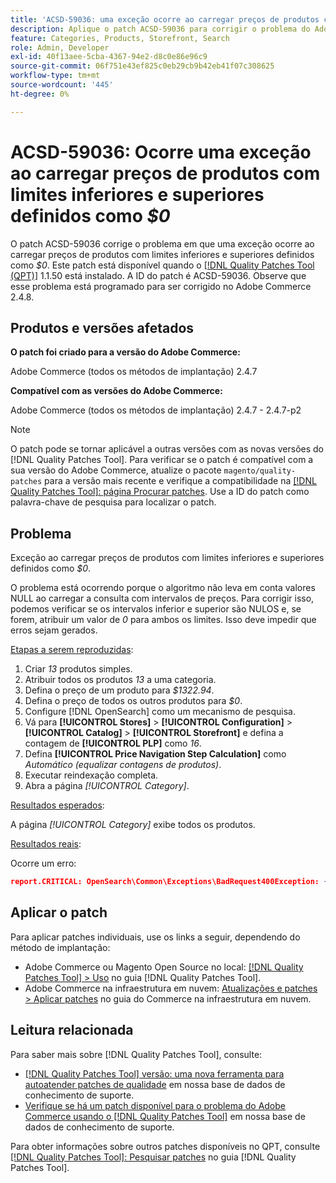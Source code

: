 ```yaml
---
title: 'ACSD-59036: uma exceção ocorre ao carregar preços de produtos com limites inferiores e superiores definidos como US$ 0'
description: Aplique o patch ACSD-59036 para corrigir o problema do Adobe Commerce em que ocorre uma exceção ao carregar preços do produto com limites inferiores e superiores definidos como *$0*.
feature: Categories, Products, Storefront, Search
role: Admin, Developer
exl-id: 40f13aee-5cba-4367-94e2-d8c0e86e96c9
source-git-commit: 06f751e43ef825c0eb29cb9b42eb41f07c308625
workflow-type: tm+mt
source-wordcount: '445'
ht-degree: 0%

---
```


# ACSD-59036: Ocorre uma exceção ao carregar preços de produtos com limites inferiores e superiores definidos como *$0*

O patch ACSD-59036 corrige o problema em que uma exceção ocorre ao carregar preços de produtos com limites inferiores e superiores definidos como *$0*. Este patch está disponível quando o [[!DNL Quality Patches Tool (QPT)]](/help/announcements/adobe-commerce-announcements/magento-quality-patches-released-new-tool-to-self-serve-quality-patches.md) 1.1.50 está instalado. A ID do patch é ACSD-59036. Observe que esse problema está programado para ser corrigido no Adobe Commerce 2.4.8.

## Produtos e versões afetados

**O patch foi criado para a versão do Adobe Commerce:**

Adobe Commerce (todos os métodos de implantação) 2.4.7

**Compatível com as versões do Adobe Commerce:**

Adobe Commerce (todos os métodos de implantação) 2.4.7 - 2.4.7-p2

>[!NOTE]
>
>O patch pode se tornar aplicável a outras versões com as novas versões do [!DNL Quality Patches Tool]. Para verificar se o patch é compatível com a sua versão do Adobe Commerce, atualize o pacote `magento/quality-patches` para a versão mais recente e verifique a compatibilidade na [[!DNL Quality Patches Tool]: página Procurar patches](https://experienceleague.adobe.com/tools/commerce-quality-patches/index.html?lang=pt-BR). Use a ID do patch como palavra-chave de pesquisa para localizar o patch.

## Problema

Exceção ao carregar preços de produtos com limites inferiores e superiores definidos como *$0*.

O problema está ocorrendo porque o algoritmo não leva em conta valores NULL ao carregar a consulta com intervalos de preços. Para corrigir isso, podemos verificar se os intervalos inferior e superior são NULOS e, se forem, atribuir um valor de *0* para ambos os limites. Isso deve impedir que erros sejam gerados.

<u>Etapas a serem reproduzidas</u>:

1. Criar *13* produtos simples.
1. Atribuir todos os produtos *13* a uma categoria.
1. Defina o preço de um produto para *$1322.94*.
1. Defina o preço de todos os outros produtos para *$0*.
1. Configure [!DNL OpenSearch] como um mecanismo de pesquisa.
1. Vá para **[!UICONTROL Stores]** > **[!UICONTROL Configuration]** > **[!UICONTROL Catalog]** > **[!UICONTROL Storefront]** e defina a contagem de **[!UICONTROL PLP]** como *16*.
1. Defina **[!UICONTROL Price Navigation Step Calculation]** como *Automático (equalizar contagens de produtos)*.
1. Executar reindexação completa.
1. Abra a página *[!UICONTROL Category]*.

<u>Resultados esperados</u>:

A página *[!UICONTROL Category]* exibe todos os produtos.

<u>Resultados reais</u>:

Ocorre um erro:

```JSON
report.CRITICAL: OpenSearch\Common\Exceptions\BadRequest400Exception: {"error":{"root_cause":[{"type":"x_content_parse_exception","reason":"[1:193] [bool] failed to parse field [must]"}],"type":"x_content_parse_exception","reason":"[1:193] [bool] failed to parse field [filter]","caused_by":{"type":"x_content_parse_exception","reason":"[1:193] [bool] failed to parse field [must]","caused_by":{"type":"illegal_argument_exception","reason":"field name is null or empty"}}},"status":400} in /vendor/opensearch-project/opensearch-php/src/OpenSearch/Connections/Connection.php:664
```

## Aplicar o patch

Para aplicar patches individuais, use os links a seguir, dependendo do método de implantação:

* Adobe Commerce ou Magento Open Source no local: [[!DNL Quality Patches Tool] > Uso](https://experienceleague.adobe.com/docs/commerce-operations/tools/quality-patches-tool/usage.html?lang=pt-BR) no guia [!DNL Quality Patches Tool].
* Adobe Commerce na infraestrutura em nuvem: [Atualizações e patches > Aplicar patches](https://experienceleague.adobe.com/docs/commerce-cloud-service/user-guide/develop/upgrade/apply-patches.html?lang=pt-BR) no guia do Commerce na infraestrutura em nuvem.

## Leitura relacionada

Para saber mais sobre [!DNL Quality Patches Tool], consulte:

* [[!DNL Quality Patches Tool] versão: uma nova ferramenta para autoatender patches de qualidade](/help/announcements/adobe-commerce-announcements/magento-quality-patches-released-new-tool-to-self-serve-quality-patches.md) em nossa base de dados de conhecimento de suporte.
* [Verifique se há um patch disponível para o problema do Adobe Commerce usando o [!DNL Quality Patches Tool]](/help/support-tools/patches-available-in-qpt-tool/check-patch-for-magento-issue-with-magento-quality-patches.md) em nossa base de dados de conhecimento de suporte.

Para obter informações sobre outros patches disponíveis no QPT, consulte [[!DNL Quality Patches Tool]: Pesquisar patches](https://experienceleague.adobe.com/tools/commerce-quality-patches/index.html?lang=pt-BR) no guia [!DNL Quality Patches Tool].
